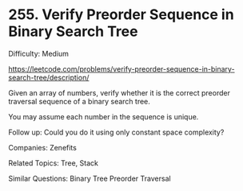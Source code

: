 # 255. Verify Preorder Sequence in Binary Search Tree

Difficulty: Medium

https://leetcode.com/problems/verify-preorder-sequence-in-binary-search-tree/description/

Given an array of numbers, verify whether it is the correct preorder traversal sequence of a binary search tree.

You may assume each number in the sequence is unique.

Follow up:
Could you do it using only constant space complexity?

Companies: Zenefits

Related Topics: Tree, Stack

Similar Questions: Binary Tree Preorder Traversal

